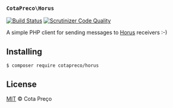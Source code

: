 ### `CotaPreco\Horus`

[![Build Status](https://travis-ci.org/CotaPreco/HorusPHPClient.svg?branch=master)](https://travis-ci.org/CotaPreco/HorusPHPClient) [![Scrutinizer Code Quality](https://scrutinizer-ci.com/g/CotaPreco/HorusPHPClient/badges/quality-score.png?b=master)](https://scrutinizer-ci.com/g/CotaPreco/HorusPHPClient/?branch=master)

A simple PHP client for sending messages to [Horus](https://github.com/CotaPreco/Horus) receivers :-)


## Installing
```
$ composer require cotapreco/horus
```

## License
[MIT](https://github.com/CotaPreco/HorusPHPClient/blob/develop/LICENSE) &copy; Cota Preço
